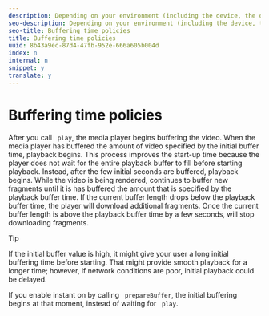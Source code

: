 ```yaml
---
description: Depending on your environment (including the device, the operating system, or the network conditions), you can set different buffering policies for your player, such as changing the minimum duration for initial buffering and for ongoing playback buffering.
seo-description: Depending on your environment (including the device, the operating system, or the network conditions), you can set different buffering policies for your player, such as changing the minimum duration for initial buffering and for ongoing playback buffering.
seo-title: Buffering time policies
title: Buffering time policies
uuid: 8b43a9ec-87d4-47fb-952e-666a605b004d
index: n
internal: n
snippet: y
translate: y
---
```


# Buffering time policies

After you call ` play`, the media player begins buffering the video. When the media player has buffered the amount of video specified by the initial buffer time, playback begins. This process improves the start-up time because the player does not wait for the entire playback buffer to fill before starting playback. Instead, after the few initial seconds are buffered, playback begins. 
While the video is being rendered,  <!-- PH element: phrases/primetime-sdk-name --> continues to buffer new fragments until it is has buffered the amount that is specified by the playback buffer time. If the current buffer length drops below the playback buffer time, the player will download additional fragments. Once the current buffer length is above the playback buffer time by a few seconds, <!-- PH element: phrases/primetime-sdk-name --> will stop downloading fragments.

>[!TIP]
>
>If the initial buffer value is high, it might give your user a long initial buffering time before starting. That might provide smooth playback for a longer time; however, if network conditions are poor, initial playback could be delayed.

If you enable instant on by calling ` prepareBuffer`, the initial buffering begins at that moment, instead of waiting for ` play`. 
